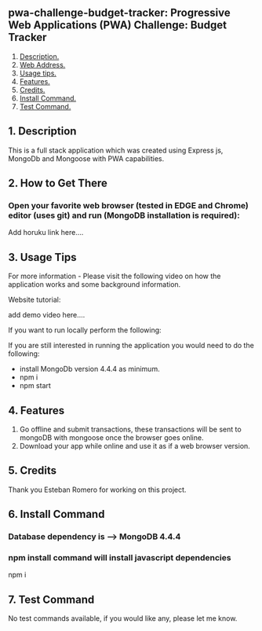 ## pwa-challenge-budget-tracker: Progressive Web Applications (PWA) Challenge: Budget Tracker

1. [ Description. ](#desc)
2. [ Web Address. ](#web-address)
3. [ Usage tips. ](#usage)
4. [ Features. ](#features)
5. [ Credits. ](#credits)
6. [ Install Command. ](#commandInstall)
7. [ Test Command. ](#commandTest)

<a name="desc"></a>
## 1. Description

This is a full stack application which was created using Express js, MongoDb and Mongoose with PWA capabilities.

<a name="web-address"></a>
## 2. How to Get There

### Open your favorite web browser (tested in EDGE and Chrome) editor (uses git) and run (MongoDB installation is required):

Add horuku link here....


<a name="usage"></a>
## 3. Usage Tips

For more information - Please visit the following video on how the application works and some background information.

Website tutorial: 

add demo video here....

If you want to run locally perform the following:

If you are still interested in running the application you would need to do the following:
* install MongoDb version 4.4.4 as minimum.
* npm i
* npm start

<a name="features"></a>
## 4. Features

1) Go offline and submit transactions, these transactions will be sent to mongoDB with mongoose once the browser goes online.
2) Download your app while online and use it as if a web browser version.

<a name="credits"></a>
## 5. Credits

Thank you Esteban Romero for working on this project.

<a name="commandInstall"></a>
## 6. Install Command

### Database dependency is --> MongoDB 4.4.4  
### npm install command will install javascript dependencies

npm i

<a name="commandTest"></a>
## 7. Test Command

No test commands available, if you would like any, please let me know.



